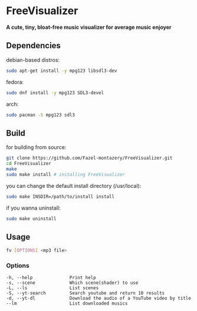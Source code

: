 # FreeVisualizer
**A cute, tiny, bloat-free music visualizer for average music enjoyer**
## Dependencies
debian-based distros:
```bash
sudo apt-get install -y mpg123 libsdl3-dev
```
fedora:
```bash
sudo dnf install -y mpg123 SDL3-devel
```
arch:
```bash
sudo pacman -S mpg123 sdl3
```
## Build
for building from source:
```bash
git clone https://github.com/Fazel-montazery/FreeVisualizer.git
cd FreeVisualizer
make
sudo make install # installing FreeVisualizer
```
you can change the default install directory (/usr/local):
```bash
sudo make INSDIR=/path/to/install install
```
if you wanna uninstall:
```bash
sudo make uninstall
```
## Usage
```bash
fv [OPTIONS] <mp3 file>
```
### Options
```
-h, --help				Print help
-s, --scene				Which scene(shader) to use
-L, --ls                List scenes
-S, --yt-search         Search youtube and return 10 results
-d, --yt-dl             Download the audio of a YouTube video by title
--lm                    List downloaded musics
```
